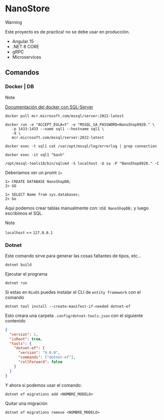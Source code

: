 # NanoStore

> [!WARNING]
> Este proyecto es de practica! no se debe usar en producción.

- Angular 15
- .NET 8 CORE
- gRPC
- Microservices

## Comandos

### Docker | DB

> [!NOTE] 
> [Documentación del docker con SQL-Server](https://learn.microsoft.com/es-mx/sql/linux/quickstart-install-connect-docker?view=sql-server-ver15&tabs=cli&pivots=cs1-bash)

```shell
docker pull mcr.microsoft.com/mssql/server:2022-latest
```

```shell
docker run -e "ACCEPT_EULA=Y" -e "MSSQL_SA_PASSWORD=NanoShop0920." \
   -p 1433:1433 --name sql1 --hostname sql1 \
   -d \
   mcr.microsoft.com/mssql/server:2022-latest
```

```shell
docker exec -t sql1 cat /var/opt/mssql/log/errorlog | grep connection
```

```shell
docker exec -it sql1 "bash"
```

```shell
/opt/mssql-tools18/bin/sqlcmd -S localhost -U sa -P "NanoShop0920." -C
```

Deberiamos ver un promt `1>`

```shell
1> CREATE DATABASE NanoShopDB;
2> GO
```

```shell
1> SELECT Name from sys.databases;
2> Go
```

Aqui podemos crear tablas manualmente con: `USE NanoShopDB;` y luego escribimos el SQL.

> [!NOTE] 
> `localhost` == `127.0.0.1`

### Dotnet

Este comando sirve para generar las cosas faltantes de tipos, etc...

```shell
dotnet build
```

Ejecutar el programa

```shell
dotnet run
```

Si estas en `NixOS` puedes instalar el CLI de `entity framework` con el comando

```shell
dotnet tool install --create-manifest-if-needed dotnet-ef
```

Esto creara una carpeta `.config/dotnet-tools.json` con el siguiente contenido

```json
{
  "version": 1,
  "isRoot": true,
  "tools": {
    "dotnet-ef": {
      "version": "9.0.0",
      "commands": ["dotnet-ef"],
      "rollForward": false
    }
  }
}
```

Y ahora si podemos usar el comando:

```shell
dotnet ef migrations add <NOMBRE_MODELO>
```

Quitar una migración

```shell
dotnet ef migrations remove <NOMBRE_MODELO>
```

